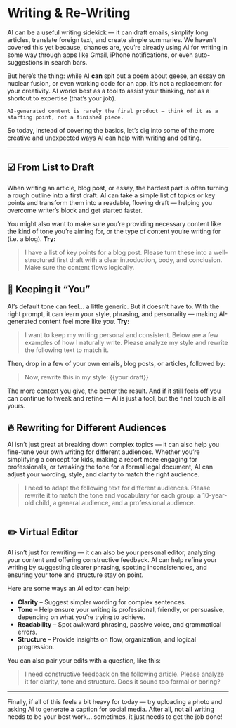 # Writing & Re-Writing
AI can be a useful writing sidekick — it can draft emails, simplify long articles, translate foreign text, and create simple summaries. We haven’t covered this yet because, chances are, you’re already using AI for writing in some way through apps like Gmail, iPhone notifications, or even auto-suggestions in search bars.

But here’s the thing: while AI **can** spit out a poem about geese, an essay on nuclear fusion, or even working code for an app, it’s not a replacement for your creativity. AI works best as a tool to assist your thinking, not as a shortcut to expertise (that’s your job).

```
AI-generated content is rarely the final product — think of it as a starting point, not a finished piece.
```

So today, instead of covering the basics, let’s dig into some of the more creative and unexpected ways AI can help with writing and editing.

*** 

## ☑️ From List to Draft
When writing an article, blog post, or essay, the hardest part is often turning a rough outline into a first draft. AI can take a simple list of topics or key points and transform them into a readable, flowing draft — helping you overcome writer’s block and get started faster.

You might also want to make sure you’re providing necessary content like the kind of tone you’re aiming for, or the type of content you’re writing for (i.e. a blog). **Try:**

> I have a list of key points for a blog post. Please turn these into a well-structured first draft with a clear introduction, body, and conclusion. Make sure the content flows logically.

## 🧬 Keeping it “You”
AI’s default tone can feel… a little generic. But it doesn’t have to. With the right prompt, it can learn your style, phrasing, and personality — making AI-generated content feel more like *you*. **Try:**

> I want to keep my writing personal and consistent. Below are a few examples of how I naturally write. Please analyze my style and rewrite the following text to match it.

Then, drop in a few of your own emails, blog posts, or articles, followed by:

> Now, rewrite this in my style: {{your draft}}

The more context you give, the better the result. And if it still feels off you can continue to tweak and refine — AI is just a tool, but the final touch is all yours.

## 🔥 Rewriting for Different Audiences
AI isn’t just great at breaking down complex topics — it can also help you fine-tune your own writing for different audiences. Whether you’re simplifying a concept for kids, making a report more engaging for professionals, or tweaking the tone for a formal legal document, AI can adjust your wording, style, and clarity to match the right audience.

> I need to adapt the following text for different audiences. Please rewrite it to match the tone and vocabulary for each group: a 10-year-old child, a general audience, and a professional audience.

<picture>
  <source srcset="./assets/images/gen-z-dark.png" media="(prefers-color-scheme:dark)">
  <img class="lazyload" data-src="./assets/images/gen-z.png" />
</picture>

## ✏️ Virtual Editor
AI isn’t just for rewriting — it can also be your personal editor, analyzing your content and offering constructive feedback. AI can help refine your writing by suggesting clearer phrasing, spotting inconsistencies, and ensuring your tone and structure stay on point.

Here are some ways an AI editor can help:

- **Clarity** – Suggest simpler wording for complex sentences.
- **Tone** – Help ensure your writing is professional, friendly, or persuasive, depending on what you’re trying to achieve.
- **Readability** – Spot awkward phrasing, passive voice, and grammatical errors.
- **Structure** – Provide insights on flow, organization, and logical progression.

You can also pair your edits with a question, like this:

> I need constructive feedback on the following article. Please analyze it for clarity, tone and structure. Does it sound too formal or boring?

***

Finally, if all of this feels a bit heavy for today — try uploading a photo and asking AI to generate a caption for social media. After all, not **all** writing needs to be your best work... sometimes, it just needs to get the job done!

<picture>
  <source srcset="./assets/images/caption-dark.png" media="(prefers-color-scheme:dark)">
  <img class="lazyload" data-src="./assets/images/caption.png" />
</picture>

<!-- Read time: 3 mins -->